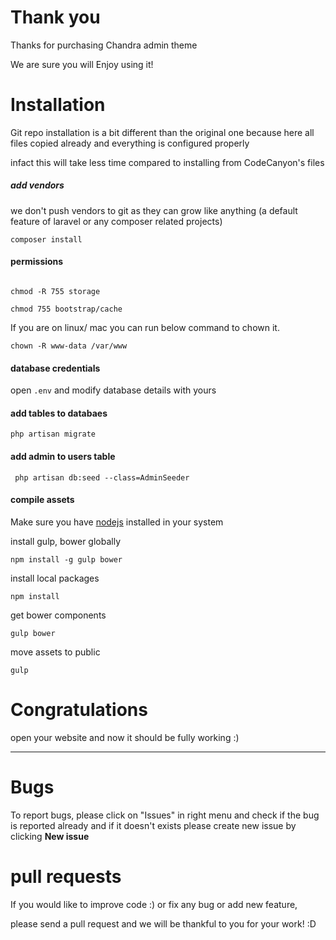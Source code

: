 # Thank you

Thanks for purchasing Chandra admin theme

We are sure you will Enjoy using it!

# Installation

Git repo installation is a bit different than the original one because here all files copied already and everything is configured properly

infact this will take less time compared to installing from CodeCanyon's files

##### add vendors
we don't push vendors to git as they can grow like anything (a default feature of laravel or any composer related projects)

````composer install````

#### permissions

```` 

chmod -R 755 storage

chmod 755 bootstrap/cache

````

If you are on linux/ mac you can run below command to chown it.

````
chown -R www-data /var/www

````

#### database credentials

open ````.env```` and modify database details with yours

#### add tables to databaes

```` php artisan migrate ````

#### add admin to users table

```` php artisan db:seed --class=AdminSeeder````

#### compile assets

Make sure you have [nodejs](https://nodejs.org) installed in your system

install gulp, bower globally

```npm install -g gulp bower ```

install local packages

```npm install```

get bower components

```gulp bower```

move assets to public

``` gulp ```


# Congratulations
open your website and now it should be fully working :)

***

# Bugs

To report bugs, please click on "Issues" in right menu and check if the bug is reported already 
and if it doesn't exists please create new issue by clicking **New issue**

# pull requests

If you would like to improve code :) or fix any bug or add new feature,

please send a pull request and we will be thankful to you for your work! :D
